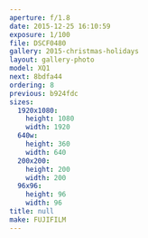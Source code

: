 ```yaml
---
aperture: f/1.8
date: 2015-12-25 16:10:59
exposure: 1/100
file: DSCF0480
gallery: 2015-christmas-holidays
layout: gallery-photo
model: XQ1
next: 8bdfa44
ordering: 8
previous: b924fdc
sizes:
  1920x1080:
    height: 1080
    width: 1920
  640w:
    height: 360
    width: 640
  200x200:
    height: 200
    width: 200
  96x96:
    height: 96
    width: 96
title: null
make: FUJIFILM
---
```

